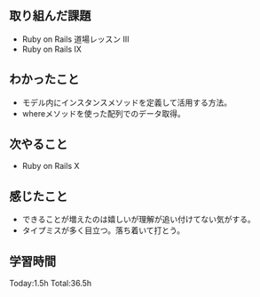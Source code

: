## 取り組んだ課題
- Ruby on Rails 道場レッスン Ⅲ
- Ruby on Rails Ⅸ
## わかったこと
- モデル内にインスタンスメソッドを定義して活用する方法。
- whereメソッドを使った配列でのデータ取得。
## 次やること
- Ruby on Rails Ⅹ
## 感じたこと
- できることが増えたのは嬉しいが理解が追い付けてない気がする。
- タイプミスが多く目立つ。落ち着いて打とう。
## 学習時間
Today:1.5h Total:36.5h
